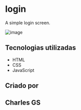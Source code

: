 # login

A simple login screen.

![image](https://github.com/GchesDev/login/assets/138361633/86f3d80a-ef0f-4a3e-9f83-4ef1e5cb8f6c)

## Tecnologias utilizadas

* HTML
* CSS
* JavaScript

## Criado por
## Charles GS
